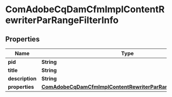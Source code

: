 
# ComAdobeCqDamCfmImplContentRewriterParRangeFilterInfo

## Properties
Name | Type | Description | Notes
------------ | ------------- | ------------- | -------------
**pid** | **String** |  |  [optional]
**title** | **String** |  |  [optional]
**description** | **String** |  |  [optional]
**properties** | [**ComAdobeCqDamCfmImplContentRewriterParRangeFilterProperties**](ComAdobeCqDamCfmImplContentRewriterParRangeFilterProperties.md) |  |  [optional]



